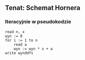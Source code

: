 ## Tenat: Schemat Hornera
### Iteracyjnie w pseudokodzie
    read n, x
    wyn := 0
    for i := 1 to n
        read a
        wyn := wyn * x + a
    write wynddfs
